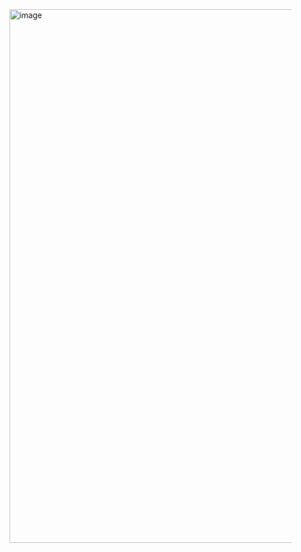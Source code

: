 <img width="953" alt="image" src="https://github.com/user-attachments/assets/a161df71-90d7-4074-91f3-9e2dd8546f69" />
